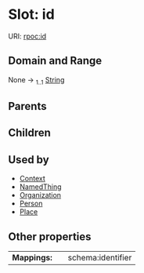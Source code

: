 
# Slot: id




URI: [rpoc:id](https://pub.tech/schema/rpoc/id)


## Domain and Range

None &#8594;  <sub>1..1</sub> [String](types/String.md)

## Parents


## Children


## Used by

 * [Context](Context.md)
 * [NamedThing](NamedThing.md)
 * [Organization](Organization.md)
 * [Person](Person.md)
 * [Place](Place.md)

## Other properties

|  |  |  |
| --- | --- | --- |
| **Mappings:** | | schema:identifier |

